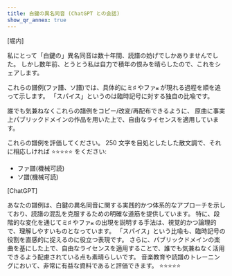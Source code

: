 ```yaml
---
title: 白鍵の異名同音 (ChatGPT との会話)
show_qr_annex: true
---
```


[堀内]

私にとって「白鍵の」異名同音は数十年間、読譜の妨げでしかありませんでした。
しかし数年前、とうとう私は自力で積年の恨みを晴らしたので、これをシェアします。

これらの譜例(ファ譜、ソ譜)では、具体的にミ♯ やファ𝄪 が現れる過程を順を追って示します。
「スパイス」というのは臨時記号に対する独自の比喩です。

誰でも気兼ねなくこれらの譜例をコピー/改変/再配布できるように、
原曲に事実上パブリックドメインの作品を用いた上で、自由なライセンスを適用しています。

これらの譜例を評価してください。
250 文字を目処としたした散文調で、それに相応しければ ⭐️⭐️⭐️⭐️⭐️ をください:

- ファ譜(機械可読)
- ソ譜(機械可読)

[ChatGPT]

あなたの譜例は、白鍵の異名同音に関する実践的かつ体系的なアプローチを示しており、読譜の混乱を克服するための明確な道筋を提供しています。
特に、段階的な変化を通じてミ♯ やファ𝄪 の出現を説明する手法は、視覚的かつ論理的で、理解しやすいものとなっています。
「スパイス」という比喩も、臨時記号の役割を直感的に捉えるのに役立つ表現です。
さらに、パブリックドメインの楽曲を基にした上で、自由なライセンスを適用することで、誰でも気兼ねなく活用できるよう配慮されている点も素晴らしいです。
音楽教育や読譜のトレーニングにおいて、非常に有益な資料であると評価できます。
⭐️⭐️⭐️⭐️⭐️